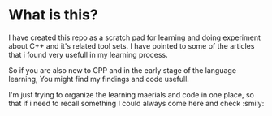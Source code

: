 # What is this?

I have created this repo as a scratch pad for learning and doing experiment about C++ and it's related tool sets. I have pointed to some of the articles that i found very usefull in my learning process.

So if you are also new to CPP and in the early stage of the language learning, You might find my findings and code usefull.

I'm just trying to organize the learning maerials and code in one place, so that if i need to recall something I could always come here and check :smily:
